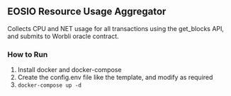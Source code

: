 ## EOSIO Resource Usage Aggregator

Collects CPU and NET usage for all transactions using the get_blocks API, and submits to Worbli oracle contract.


### How to Run

1) Install docker and docker-compose
2) Create the config.env file like the template, and modify as required
3) `docker-compose up -d`